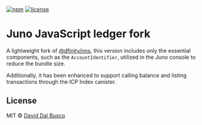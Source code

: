 [![npm][npm-badge]][npm-badge-url]
[![license][npm-license]][npm-license-url]

[npm-badge]: https://img.shields.io/npm/v/@junobuild/ledger
[npm-badge-url]: https://www.npmjs.com/package/@junobuild/ledger
[npm-license]: https://img.shields.io/npm/l/@junobuild/ledger
[npm-license-url]: https://github.com/deckgo/junobuild/blob/main/webcomponents/core/LICENSE

# Juno JavaScript ledger fork

A lightweight fork of [@dfinity/nns](https://github.com/dfinity/ic-js/tree/main/packages/nns), this version includes only the essential components, such as the `AccountIdentifier`, utilized in the Juno console to reduce the bundle size.

Additionally, it has been enhanced to support calling balance and listing transactions through the ICP Index canister.

## License

MIT © [David Dal Busco](mailto:david.dalbusco@outlook.com)

[juno]: https://juno.build
